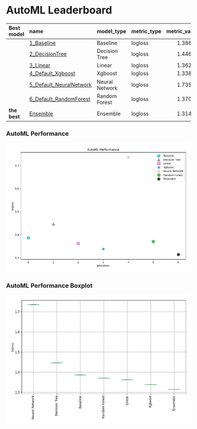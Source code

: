 # AutoML Leaderboard

| Best model   | name                                                         | model_type     | metric_type   |   metric_value |   train_time |
|:-------------|:-------------------------------------------------------------|:---------------|:--------------|---------------:|-------------:|
|              | [1_Baseline](1_Baseline/README.md)                           | Baseline       | logloss       |        1.38613 |         3.05 |
|              | [2_DecisionTree](2_DecisionTree/README.md)                   | Decision Tree  | logloss       |        1.44635 |        29.52 |
|              | [3_Linear](3_Linear/README.md)                               | Linear         | logloss       |        1.36223 |         6.18 |
|              | [4_Default_Xgboost](4_Default_Xgboost/README.md)             | Xgboost        | logloss       |        1.33863 |        19.31 |
|              | [5_Default_NeuralNetwork](5_Default_NeuralNetwork/README.md) | Neural Network | logloss       |        1.73585 |         5.85 |
|              | [6_Default_RandomForest](6_Default_RandomForest/README.md)   | Random Forest  | logloss       |        1.37034 |        19.05 |
| **the best** | [Ensemble](Ensemble/README.md)                               | Ensemble       | logloss       |        1.31473 |         0.93 |

### AutoML Performance
![AutoML Performance](ldb_performance.png)

### AutoML Performance Boxplot
![AutoML Performance Boxplot](ldb_performance_boxplot.png)